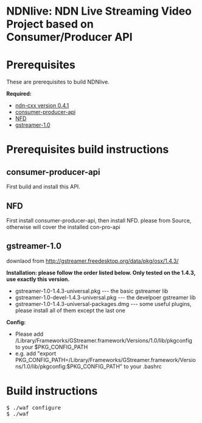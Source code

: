 NDNlive: NDN Live Streaming Video Project based on Consumer/Producer API
==

Prerequisites
==
These are prerequisites to build NDNlive.

**Required:**
* [ndn-cxx version 0.4.1](https://github.com/named-data/ndn-cxx/tree/ndn-cxx-0.4.1)
* [consumer-producer-api](https://github.com/iliamo/Consumer-Producer-API)
* [NFD](https://github.com/named-data/NFD.git)
* [gstreamer-1.0](http://gstreamer.freedesktop.org/data/pkg/osx/1.4.3/)

Prerequisites build instructions
==


consumer-producer-api
--
First build and install this API.

NFD
--
First install consumer-producer-api, then install NFD. please from Source, otherwise will cover the installed con-pro-api

gstreamer-1.0
--
downlaod from http://gstreamer.freedesktop.org/data/pkg/osx/1.4.3/

**Installation: please follow the order listed below. Only tested on the 1.4.3, use exactly this version.**
* gstreamer-1.0-1.4.3-universal.pkg  --- the basic gstreamer lib
* gstreamer-1.0-devel-1.4.3-universal.pkg  --- the develpoer gstreamer lib
* gstreamer-1.0-1.4.3-universal-packages.dmg --- some useful plugins, please install all of them except the last one

**Config:**
* Please add /Library/Frameworks/GStreamer.framework/Versions/1.0/lib/pkgconfig to your $PKG_CONFIG_PATH
* e.g. add "export PKG_CONFIG_PATH=/Library/Frameworks/GStreamer.framework/Versions/1.0/lib/pkgconfig:$PKG_CONFIG_PATH" to your .bashrc

Build instructions
==
<pre>
$ ./waf configure
$ ./waf
</pre>
